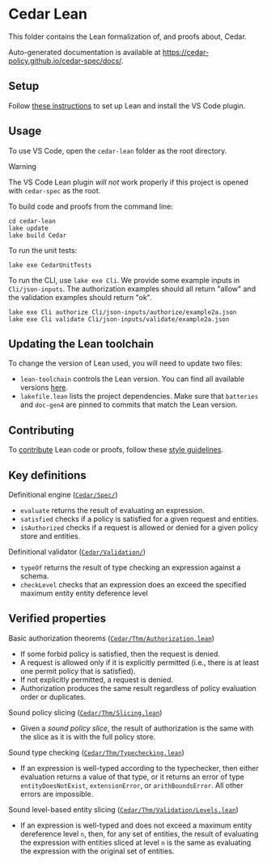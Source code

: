 # Cedar Lean

This folder contains the Lean formalization of, and proofs about, Cedar.

Auto-generated documentation is available at <https://cedar-policy.github.io/cedar-spec/docs/>.

## Setup

Follow [these instructions](https://leanprover.github.io/lean4/doc/setup.html) to set up Lean and install the VS Code plugin.

## Usage

To use VS Code, open the `cedar-lean` folder as the root directory.

> [!WARNING]
> The VS Code Lean plugin _will not_ work properly if this project is opened with `cedar-spec` as the root.

To build code and proofs from the command line:

```shell
cd cedar-lean
lake update
lake build Cedar
```

To run the unit tests:

```shell
lake exe CedarUnitTests
```

To run the CLI, use `lake exe Cli`. We provide some example inputs in `Cli/json-inputs`. The authorization examples should all return "allow" and the validation examples should return "ok".

```shell
lake exe Cli authorize Cli/json-inputs/authorize/example2a.json
lake exe Cli validate Cli/json-inputs/validate/example2a.json
```

## Updating the Lean toolchain

To change the version of Lean used, you will need to update two files:

* `lean-toolchain` controls the Lean version. You can find all available versions [here](https://github.com/leanprover/lean4/releases).
* `lakefile.lean` lists the project dependencies. Make sure that `batteries` and `doc-gen4` are pinned to commits that match the Lean version.

## Contributing

To [contribute](../CONTRIBUTING.md) Lean code or proofs, follow these [style guidelines](GUIDE.md).

## Key definitions

Definitional engine ([`Cedar/Spec/`](Cedar/Spec/))

* `evaluate` returns the result of evaluating an expression.
* `satisfied` checks if a policy is satisfied for a given request and entities.
* `isAuthorized` checks if a request is allowed or denied for a given policy store and entities.

Definitional validator ([`Cedar/Validation/`](Cedar/Validation/))

* `typeOf` returns the result of type checking an expression against a schema.
* `checkLevel` checks that an expression does an exceed the specified maximum entity entity deference level

## Verified properties

Basic authorization theorems ([`Cedar/Thm/Authorization.lean`](Cedar/Thm/Authorization.lean))

* If some forbid policy is satisfied, then the request is denied.
* A request is allowed only if it is explicitly permitted (i.e., there is at least one permit policy that is satisfied).
* If not explicitly permitted, a request is denied.
* Authorization produces the same result regardless of policy evaluation order or duplicates.

Sound policy slicing ([`Cedar/Thm/Slicing.lean`](Cedar/Thm/Slicing.lean))

* Given a _sound policy slice_, the result of authorization is the same with the slice as it is with the full policy store.

Sound type checking ([`Cedar/Thm/Typechecking.lean`](Cedar/Thm/Typechecking.lean))

* If an expression is well-typed according to the typechecker, then either evaluation returns a value of that type, or it returns an error of type
`entityDoesNotExist`, `extensionError`, or `arithBoundsError`. All other errors are impossible.

Sound level-based entity slicing ([`Cedar/Thm/Validation/Levels.lean`](Cedar/Thm/Validation/Levels.lean))

* If an expression is well-typed and does not exceed a maximum entity dereference level `n`, then, for any set of entities, the result
  of evaluating the expression with entities sliced at level `n` is the same as evaluating the expression with the original set of entities.
